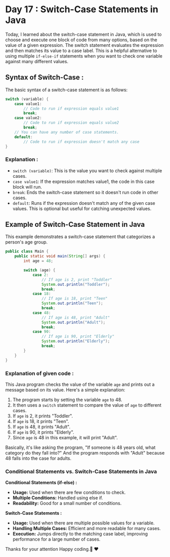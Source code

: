 # Day 17 : Switch-Case Statements in Java

Today, I learned about the switch-case statement in Java, which is used to choose and execute one block of code from many options, based on the value of a given expression. The switch statement evaluates the expression and then matches its value to a case label. This is a helpful alternative to using multiple `if-else-if` statements when you want to check one variable against many different values.

## Syntax of Switch-Case : 
The basic syntax of a switch-case statement is as follows:

```java
switch (variable) {
    case value1:
        // Code to run if expression equals value1
        break;
    case value2:
        // Code to run if expression equals value2
        break;
    // You can have any number of case statements.
    default:
        // Code to run if expression doesn't match any case
}
```
### Explanation : 
- `switch (variable)`: This is the value you want to check against multiple cases.
- `case value1`: If the expression matches value1, the code in this case block will run.
- `break`: Ends the switch-case statement so it doesn't run code in other cases.
- `default`: Runs if the expression doesn't match any of the given case values. This is optional but useful for catching unexpected values.

## Example of Switch-Case Statement in Java

This example demonstrates a switch-case statement that categorizes a person's age group.

```java
public class Main {
    public static void main(String[] args) {
        int age = 48;

        switch (age) {
            case 2:
                // If age is 2, print "Toddler"
                System.out.println("Toddler");
                break;
            case 18:
                // If age is 18, print "Teen"
                System.out.println("Teen");
                break;
            case 48:
                // If age is 48, print "Adult"
                System.out.println("Adult");
                break;
            case 90:
                // If age is 90, print "Elderly"
                System.out.println("Elderly");
                break;
        }
    }
}
```
### Explanation of given code :
This Java program checks the value of the variable `age` and prints out a message based on its value. Here's a simple explanation:

1. The program starts by setting the variable `age` to 48.
2. It then uses a `switch` statement to compare the value of `age` to different cases.
3. If `age` is 2, it prints "Toddler".
4. If `age` is 18, it prints "Teen".
5. If `age` is 48, it prints "Adult".
6. If `age` is 90, it prints "Elderly".
7. Since `age` is 48 in this example, it will print "Adult".

Basically, it's like asking the program, "If someone is 48 years old, what category do they fall into?" And the program responds with "Adult" because 48 falls into the case for adults.

### Conditional Statements vs. Switch-Case Statements in Java

**Conditional Statements (if-else) :**
- **Usage:** Used when there are few conditions to check.
- **Multiple Conditions:** Handled using else if.
- **Readability:** Good for a small number of conditions.

**Switch-Case Statements :**

- **Usage:** Used when there are multiple possible values for a variable.
- **Handling Multiple Cases:** Efficient and more readable for many cases.
- **Execution:** Jumps directly to the matching case label, improving performance for a large number of cases.

Thanks for your attention Happy coding.🙏 ❤️

